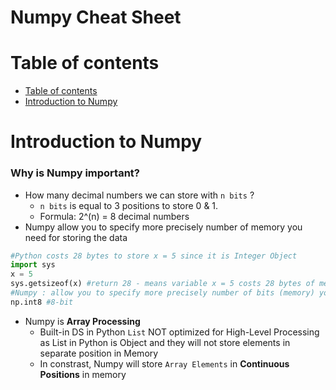 # Numpy Cheat Sheet
# Table of contents
- [Table of contents](#table-of-contents)
- [Introduction to Numpy](#introduction-to-numpy)

# Introduction to Numpy
### Why is Numpy important?
- How many decimal numbers we can store with `n bits` ? 
  - `n bits` is equal to 3 positions to store 0 & 1. 
  - Formula: 2^(n) = 8 decimal numbers
- Numpy allow you to specify more precisely number of memory you need for storing the data
```Python
#Python costs 28 bytes to store x = 5 since it is Integer Object
import sys
x = 5
sys.getsizeof(x) #return 28 - means variable x = 5 costs 28 bytes of memory
#Numpy : allow you to specify more precisely number of bits (memory) you need for storing the data
np.int8 #8-bit
```
- Numpy is **Array Processing**
  - Built-in DS in Python `List` NOT optimized for High-Level Processing as List in Python is Object and they will not store elements in separate position in Memory
  - In constrast, Numpy will store `Array Elements` in **Continuous Positions** in memory
